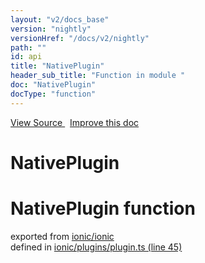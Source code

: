 ```yaml
---
layout: "v2/docs_base"
version: "nightly"
versionHref: "/docs/v2/nightly"
path: ""
id: api
title: "NativePlugin"
header_sub_title: "Function in module "
doc: "NativePlugin"
docType: "function"
---
```



<div class="improve-docs">
  <a href='http://github.com/driftyco/ionic2/tree/master/ionic/plugins/plugin.ts#L44'>
    View Source
  </a>
  &nbsp;
  <a href='http://github.com/driftyco/ionic2/edit/master/ionic/plugins/plugin.ts#L44'>
    Improve this doc
  </a>
</div>




<h1 class="api-title">

  NativePlugin



</h1>







<h1 class="class export">NativePlugin <span class="type">function</span></h1>
<p class="module">exported from <a href='undefined'>ionic/ionic</a><br/>
defined in <a href="https://github.com/driftyco/ionic2/tree/master/ionic/plugins/plugin.ts#L45-L54">ionic/plugins/plugin.ts (line 45)</a>
</p>

